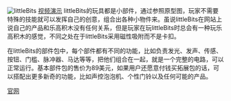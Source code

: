 ![littleBits](http://img.hb.aicdn.com/5bfa4f13b04aaf5babb6813f5162685851206d59e16b-Ris00J_fw236)
[视频演示](http://v.youku.com/v_show/id_XNDY5NTc4ODMy.html) 
littleBits的玩具都是小部件，通过参照原型图，玩家不需要特殊的技能就可以发挥自己的创意，组合出各种小物件来。虽说littleBits在网站上说自己的产品和乐高积木没有任何关系，但是玩家在玩littleBits时总会有一种玩乐高积木的感觉，不同之处在于littleBits采用磁性吸附而不是卡扣。

在littleBits的部件包中，每个部件都有不同的功能，比如负责发光、发声、传感、按钮、门槛、脉冲器、马达等等，把他们组合在一起，就是一个完整的电路，可以正常运行。基本部件包的售价为89美元，如果用户还愿意付钱买拓展包的话，可以搭配出更多新奇的功能，比如声控泡泡机、个性门铃以及任何可能的产品。

[官网](http://littlebits.com/)
